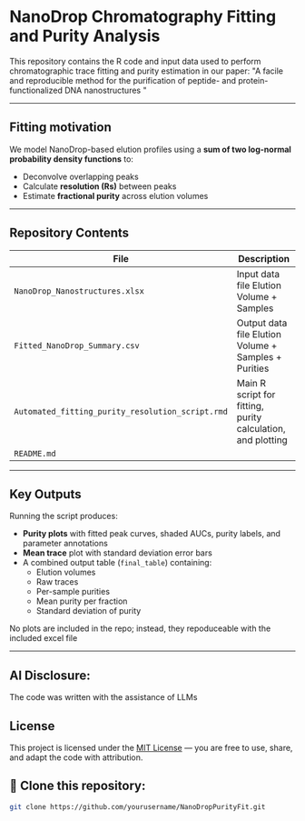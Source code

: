 # NanoDrop Chromatography Fitting and Purity Analysis

This repository contains the R code and input data used to perform chromatographic trace fitting and purity estimation in our paper:
"A facile and reproducible method for the purification of peptide- and protein-functionalized DNA nanostructures "

---

## Fitting motivation

We model NanoDrop-based elution profiles using a **sum of two log-normal probability density functions** to:

- Deconvolve overlapping peaks
- Calculate **resolution (Rs)** between peaks
- Estimate **fractional purity** across elution volumes

---

## Repository Contents

| File | Description |
|------|-------------|
| `NanoDrop_Nanostructures.xlsx` | Input data file  Elution Volume + Samples |
| `Fitted_NanoDrop_Summary.csv` | Output data file  Elution Volume + Samples + Purities|
| `Automated_fitting_purity_resolution_script.rmd` | Main R script for fitting, purity calculation, and plotting |
| `README.md` | |

---

## Key Outputs

Running the script produces:

- **Purity plots** with fitted peak curves, shaded AUCs, purity labels, and parameter annotations
- **Mean trace** plot with standard deviation error bars
- A combined output table (`final_table`) containing:
  - Elution volumes
  - Raw traces
  - Per-sample purities
  - Mean purity per fraction
  - Standard deviation of purity

No plots are included in the repo; instead, they repoduceable with the included excel file

---
## AI Disclosure:
The code was written with the assistance of LLMs
## License

This project is licensed under the [MIT License](LICENSE) — you are free to use, share, and adapt the code with attribution.

## 🔧 Clone this repository:
   ```bash
   git clone https://github.com/yourusername/NanoDropPurityFit.git



